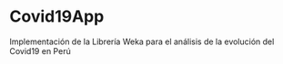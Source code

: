 # Covid19App
Implementación de la Librería Weka para el análisis de la evolución del Covid19 en Perú

